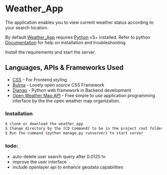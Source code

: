 # Weather_App
The application enables you to view current weather status according to your search location.



By default [Weather_App](https://github.com/stevemats/Weather_App) requires [Python](https://python.org/) v3+ installed. Refer to python [Documentation](https://www.python.org/doc/) for help on installation and troubleshooting 

Install the requirements and start the server.

## Languages, APIs & Frameworks Used
* [CSS](https://en.wikipedia.org/wiki/Cascading_Style_Sheets) - For Frontend styling
* [Bulma](https://bulma.io/) - Lovely open source CSS Framework
* [Django](https://www.djangoproject.com/) - Python web framework in Backend development
* [Open Weather Map API](https://openweathermap.org/) - Free simple to use application programming interface by the the open weather map organization.

### Installation

```sh
$ clone or download the weather_app
$ Change directory by the (CD Command) to be in the project root folder
$ Run the command (python manage.py runserver) to start server
```

### todo:
  - auto-delete user search query after 0.0125 hr 
  - improve the user interface
  - include openlayer api to enhance geodata capabilities
  

